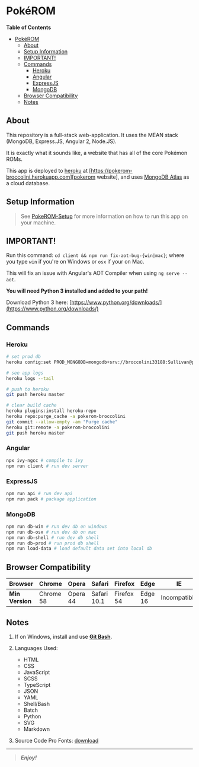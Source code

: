 [comment]: # 'Begin README.md'

# Pok&eacute;ROM

**Table of Contents**

<!-- TOC -->

- [Pok&eacute;ROM](#pokeacuterom)
  - [About](#about)
  - [Setup Information](#setup-information)
  - [IMPORTANT!](#important)
  - [Commands](#commands)
    - [Heroku](#heroku)
    - [Angular](#angular)
    - [ExpressJS](#expressjs)
    - [MongoDB](#mongodb)
  - [Browser Compatibility](#browser-compatibility)
  - [Notes](#notes)

<!-- /TOC -->

## About

This repository is a full-stack web-application. It uses the MEAN stack (MongoDB, Express.JS, Angular 2, Node.JS).

It is exactly what it sounds like, a website that has all of the core Pok&eacute;mon ROMs.

This app is deployed to [heroku][heroku] at [https://pokerom-broccolini.herokuapp.com][pokerom website], and uses [MongoDB Atlas][mongodb atlas cloud] as a cloud database.

## Setup Information

> See [PokeROM-Setup][pokerom setup repo] for more information on how to run this app on your machine.

## IMPORTANT!

Run this command: `cd client && npm run fix-aot-bug-{win|mac}`; where you type `win` if you're on Windows or `osx` if your on Mac.

This will fix an issue with Angular's AOT Compiler when using `ng serve --aot`.

**You will need Python 3 installed and added to your path!**

Download Python 3 here: [https://www.python.org/downloads/](https://www.python.org/downloads/)

## Commands

### Heroku

```bash
# set prod db
heroku config:set PROD_MONGODB=mongodb+srv://broccolini33188:Sullivan@pokerom-cluster-voflm.gcp.mongodb.net/pkmn-roms?retryWrites=true&w=majority

# see app logs
heroku logs --tail

# push to heroku
git push heroku master

# clear build cache
heroku plugins:install heroku-repo
heroku repo:purge_cache -a pokerom-broccolini
git commit --allow-empty -am "Purge cache"
heroku git:remote -a pokerom-broccolini
git push heroku master
```

### Angular

```bash
npx ivy-ngcc # compile to ivy
npm run client # run dev server
```

### ExpressJS

```bash
npm run api # run dev api
npm run pack # package application
```

### MongoDB

```bash
npm run db-win # run dev db on windows
npm run db-osx # run dev db on mac
npm run db-shell # run dev db shell
npm run db-prod # run prod db shell
npm run load-data # load default data set into local db
```

## Browser Compatibility

| Browser         | Chrome    | Opera    | Safari      | Firefox    | Edge    | IE           |
| --------------- | --------- | -------- | ----------- | ---------- | ------- | ------------ |
| **Min Version** | Chrome 58 | Opera 44 | Safari 10.1 | Firefox 54 | Edge 16 | Incompatible |

## Notes

1. If on Windows, install and use **[Git Bash](https://git-scm.com/ 'Git SCM')**.
2. Languages Used:

    - HTML
    - CSS
    - JavaScript
    - SCSS
    - TypeScript
    - JSON
    - YAML
    - Shell/Bash
    - Batch
    - Python
    - SVG
    - Markdown
3. Source Code Pro Fonts: [download][source code pro fonts download]

---

> _**Enjoy!**_

[heroku]: https://www.heroku.com/ 'Heroku Website'
[pokerom website]: https://pokerom-broccolini.herokuapp.com 'https://pokerom-broccolini.herokuapp.com'
[mongodb atlas cloud]: https://cloud.mongodb.com 'MongoDB Atlas Cloud Document DB'
[pokerom setup repo]: https://github.com/bag33188/PokeROM-Setup 'PokeROM-Setup Github Repository'
[source code pro fonts download]: https://onedrive.live.com/download?cid=093DC4D54812866B&resid=93DC4D54812866B%21106790&authkey=AGxEetnlDbFwcBA 'Source Code Pro Fonts Download (Direct Download)'
[comment]: # 'End README.md'
